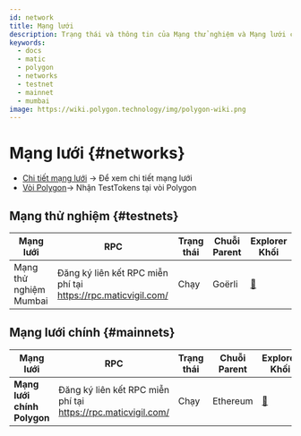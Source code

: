 ```yaml
---
id: network
title: Mạng lưới
description: Trạng thái và thông tin của Mạng thử nghiệm và Mạng lưới chính hiện tại.
keywords:
  - docs
  - matic
  - polygon
  - networks
  - testnet
  - mainnet
  - mumbai
image: https://wiki.polygon.technology/img/polygon-wiki.png
---
```


# Mạng lưới {#networks}

- [Chi tiết mạng lưới](/docs/integrate/network-detail) -> Để xem chi tiết mạng lưới
-  [Vòi Polygon](https://faucet.polygon.technology/)-> Nhận TestTokens tại vòi Polygon


## Mạng thử nghiệm {#testnets}
| Mạng lưới | RPC | Trạng thái | Chuỗi Parent | Explorer Khối |
|-----------|------|----------------|----------------------------------------------------------------------------------------------------------------|------------------------------------|
| Mạng thử nghiệm Mumbai | Đăng ký liên kết RPC miễn phí tại https://rpc.maticvigil.com/ | Chạy | Goërli | [:ledger:](https://mumbai.polygonscan.com/) |


## Mạng lưới chính {#mainnets}
| Mạng lưới | RPC | Trạng thái | Chuỗi Parent | Explorer Khối |
|---------------|------|------------|------------------------------------------------------------------------------|-------------------------------------
| **Mạng lưới chính Polygon** | Đăng ký liên kết RPC miễn phí tại https://rpc.maticvigil.com/ | Chạy | Ethereum | [:ledger:](https://polygonscan.com/) |

